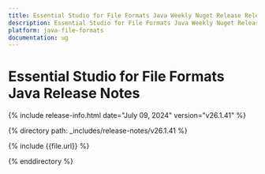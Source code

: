 ```yaml
---
title: Essential Studio for File Formats Java Weekly Nuget Release Release Notes  
description: Essential Studio for File Formats Java Weekly Nuget Release Release Notes  
platform: java-file-formats
documentation: ug
---
```


# Essential Studio for File Formats Java Release Notes  

{% include release-info.html date="July 09, 2024"  version="v26.1.41" %} 

{% directory path: _includes/release-notes/v26.1.41 %}

{% include {{file.url}} %}

{% enddirectory %}


